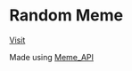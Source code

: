 # Random Meme

[Visit](https://random-meme.now.sh/)

Made using [Meme_API](https://github.com/D3vd/Meme_Api)

